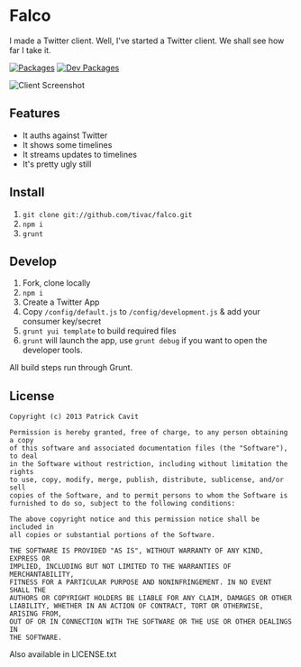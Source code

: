 Falco
=======

I made a Twitter client. Well, I've started a Twitter client. We shall see how far I take it.

[![Packages](https://david-dm.org/tivac/falco/status.png)](https://david-dm.org/tivac/falco/)
[![Dev Packages](https://david-dm.org/tivac/falco/dev-status.png)](https://david-dm.org/tivac/falco/)

![Client Screenshot](http://tivac.com/upload/images/pdJBq5a_falco.png)

## Features ##

* It auths against Twitter
* It shows some timelines
* It streams updates to timelines
* It's pretty ugly still

## Install ##

1. `git clone git://github.com/tivac/falco.git`
2. `npm i`
3. `grunt`

## Develop ##

1. Fork, clone locally
1. `npm i`
1. Create a Twitter App
1. Copy `/config/default.js` to `/config/development.js` & add your consumer key/secret
1. `grunt yui template` to build required files
1. `grunt` will launch the app, use `grunt debug` if you want to open the developer tools.

All build steps run through Grunt.

## License ##

```
Copyright (c) 2013 Patrick Cavit

Permission is hereby granted, free of charge, to any person obtaining a copy
of this software and associated documentation files (the "Software"), to deal
in the Software without restriction, including without limitation the rights
to use, copy, modify, merge, publish, distribute, sublicense, and/or sell
copies of the Software, and to permit persons to whom the Software is
furnished to do so, subject to the following conditions:

The above copyright notice and this permission notice shall be included in
all copies or substantial portions of the Software.

THE SOFTWARE IS PROVIDED "AS IS", WITHOUT WARRANTY OF ANY KIND, EXPRESS OR
IMPLIED, INCLUDING BUT NOT LIMITED TO THE WARRANTIES OF MERCHANTABILITY,
FITNESS FOR A PARTICULAR PURPOSE AND NONINFRINGEMENT. IN NO EVENT SHALL THE
AUTHORS OR COPYRIGHT HOLDERS BE LIABLE FOR ANY CLAIM, DAMAGES OR OTHER
LIABILITY, WHETHER IN AN ACTION OF CONTRACT, TORT OR OTHERWISE, ARISING FROM,
OUT OF OR IN CONNECTION WITH THE SOFTWARE OR THE USE OR OTHER DEALINGS IN
THE SOFTWARE.
```

Also available in LICENSE.txt
